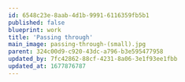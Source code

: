 ```yaml
---
id: 6548c23e-8aab-4d1b-9991-6116359fb5b1
published: false
blueprint: work
title: 'Passing through'
main_image: passing-through-(small).jpg
parent: 324c00d9-c920-43dc-a796-b3e595477958
updated_by: 7fc42862-88cf-4231-8a06-3e1f93ee1fbb
updated_at: 1677876787
---
```

